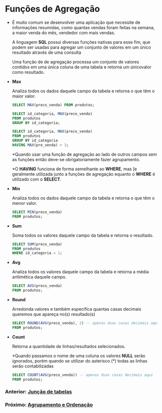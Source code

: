 # Funções de Agregação


* É muito comum se desenvolver uma aplicação que necessite de informações resumidas, como quantas vendas foram feitas na semana, a maior venda do mês, vendedor com mais vendas.

    A  linguagem __SQL__ possui diversas funções nativas para esse fim, que podem ser usadas para agregar um conjunto de valores em um único resultado através de uma consulta
    
    Uma função de de agregação processa um conjunto de valores contidos em uma única coluna de uma tabela e retorna um únicovalor como resultado.
* __Max__

    Analiza todos os dados daquele campo da tabela e retorna o que têm o maior valor.
    ```sql
    SELECT MAX(preco_venda) FROM produtos;

    SELECT id_categoria, MAX(preco_venda)
    FROM produtos
    GROUP BY id_categoria;

    SELECT id_categoria, MAX(preco_venda)
    FROM produtos
    GROUP BY id_categoria
    HAVING MAX(pre_venda) > 3;
    ```
    *Quando usar uma função de agregação ao lado de outros campos sem as funções então deve-se obrigatoriamente fazer agrupamento.

    *O __HAVING__ funciona de forma semelhante ao __WHERE__, mas [e geralmente utilizada junto a funções de agregação equanto o __WHERE__ é utilizado com o __SELECT__.
* __Min__
    
    Analiza todos os dados daquele campo da tabela e retorna o que têm o menor valor.
    ```sql
    SELECT MIN(preco_venda)
    FROM produtos;
    ```
* __Sum__
    
    Soma todos os valores daquele campo da tabela e retorna o resultado.
    ```sql
    SELECT SUM(preco_venda)
    FROM produtos
    WHERE id_categoria = 1;
    ```
* __Avg__
    
    Analiza todos os valores daquele campo da tabela e retorna a média aritimética daquele campo.
    ```sql
    SELECT AVG(preco_venda)
    FROM produtos;
    ```
* __Round__
    
    Arredonda valores e também especifíca quantas casas decimais queremos que apareça no(s) resultado(s)
    ```sql
    SELECT ROUND(AVG(preco_venda), 2) -- apenas duas casas decimais aqui
    FROM produtos;
    ```
    
* __Count__
    
    Retorna a quantidade de linhas/resultados selecionados.

    \*Quando passamos o nome de uma coluna os valores __NULL__ serão ignorados, porém quando se utilizar do asterisco (*) todas as linhas serão contabilizadas
    ```sql
    SELECT COUNT(AVG(preco_venda)) -- apenas duas casas decimais aqui
    FROM produtos;
    ```

### Anterior: [Junção de tabelas](https://github.com/GabrielJulio/bd/blob/master/SQL/09_juncao_tabelas/README.md)

### Próximo: [Agrupamento e Ordenação](https://github.com/GabrielJulio/bd/blob/master/SQL/11_agrupamento_ordenacao/README.md)